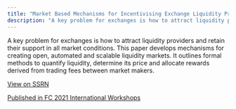 ```yaml
---
title: "Market Based Mechanisms for Incentivising Exchange Liquidity Provision"
description: "A key problem for exchanges is how to attract liquidity providers and retain their support in all market conditions. This paper develops mechanisms for creating open, automated and scalable liquidity markets. It outlines formal methods to quantify liquidity, determine its price and allocate rewards derived from trading fees between market makers."
---
```


<p>A key problem for exchanges is how to attract liquidity providers and retain their support in all market conditions. This paper develops mechanisms for creating open, automated and scalable liquidity markets. It outlines formal methods to quantify liquidity, determine its price and allocate rewards derived from trading fees between market makers.</p>
<p><a href="https://papers.ssrn.com/sol3/papers.cfm?abstract_id=3651085" target="_blank">View on SSRN</a></p>
<p><a href="https://link.springer.com/chapter/10.1007/978-3-662-63958-0_7" target="_blank">Published in FC 2021 International Workshops</a></p>
